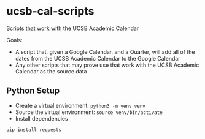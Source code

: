 # ucsb-cal-scripts
Scripts that work with the UCSB Academic Calendar

Goals:
* A script that, given a Google Calendar, and a Quarter, will add all of the dates from the UCSB Academic Calendar to the Google Calendar
* Any other scripts that may prove use that work with the UCSB Academic Calendar as the source data

## Python Setup

* Create a virtual environment: `python3 -m venv venv`
* Source the virtual environment: `source venv/bin/activate`
* Install dependencies

```
pip install requests
```
